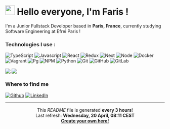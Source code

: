 <h1><img src="https://cultofthepartyparrot.com/flags/hd/franceparrot.gif" width="30"/> Hello everyone, I'm Faris !</h1>

<p>I'm a Junior Fullstack Developer based in <b>Paris, France</b>, currently studying Software Engineering at Efrei Paris !</p>
<h3>Technologies I use :</h3>
<p>
  <img alt="TypeScript" src="https://img.shields.io/badge/-TypeScript-black?style=flat-square&logo=typescript" />
  <img alt="Javascript" src="https://img.shields.io/badge/-JavaScript-black?style=flat-square&logo=javascript" />
  <img alt="React" src="https://img.shields.io/badge/-React-grey?style=flat-square&logo=react">
  <img alt="Redux" src="https://img.shields.io/badge/-Redux-blueviolet?style=flat-square&logo=redux" >
  <img alt="Next" src="https://img.shields.io/badge/-Next.js-black?style=flat-square&logo=next.js">
  <img alt="Node" src="https://img.shields.io/badge/-Node.js-green?style=flat-square&logo=node.js">
  <img alt="Docker" src="https://img.shields.io/badge/-Docker-0db7ed?style=flat-square&logo=Docker&logoColor=white" />
  <img alt="Vagrant" src="https://img.shields.io/badge/-Vagrant-145ff6?style=flat-square&logo=vagrant&logoColor=white" />
  <img alt="Pg" src="https://img.shields.io/badge/-Postgresql-lightgrey?style=flat-square&logo=postgresql" >
  <img alt="NPM" src="https://img.shields.io/badge/-npm-CB3837?style=flat-square&logo=npm&logoColor=white" />
  <img alt="Python" src="https://img.shields.io/badge/-Python-3776AB?style=flat-square&logo=python&logoColor=white" />
  <img alt="Git" src="https://img.shields.io/badge/-Git-F05032?style=flat-square&logo=git&logoColor=white" />
  <img alt="GitHub" src="https://img.shields.io/badge/-GitHub-181717?style=flat-square&logo=github" />
  <img alt="GitLab" src="https://img.shields.io/badge/-GitLab-FCA121?style=flat-square&logo=gitlab" />
</p>

<a href="https://github.com/Farischt">
  <img align="center" src="https://github-readme-stats.vercel.app/api?username=farischt&count_private=true&show_icons=true&theme=radical" />
</a>
<a href="https://github.com/Farischt">
  <img align="center" src="https://github-readme-stats.vercel.app/api/top-langs/?username=farischt&layout=compact" />
</a>

<h3>Where to find me</h3>
<p><a href="https://github.com/Farischt" target="_blank"><img alt="Github" src="https://img.shields.io/badge/GitHub-%2312100E.svg?&style=for-the-badge&logo=Github&logoColor=white" /></a> <a href="https://www.linkedin.com/in/farischtatou1999/" target="_blank"><img alt="LinkedIn" src="https://img.shields.io/badge/linkedin-%230077B5.svg?&style=for-the-badge&logo=linkedin&logoColor=white" /></a></p>

---

<p align="center">This <i>README</i> file is generated <b>every 3 hours</b>!</br>Last refresh: <b>Wednesday, 20 April, 08:11 CEST<b> <br /><a href="https://medium.com/@th.guibert/how-to-create-a-self-updating-readme-md-for-your-github-profile-f8b05744ca91">Create your own here!</a></p>

